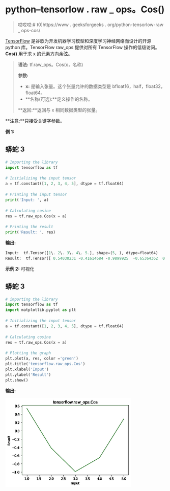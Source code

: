 # python–tensorlow . raw _ ops。Cos()

> 哎哎哎:# t0]https://www . geeksforgeeks . org/python-tensorlow-raw _ ops-cos/

[TensorFlow](https://www.geeksforgeeks.org/introduction-to-tensorflow/) 是谷歌为开发机器学习模型和深度学习神经网络而设计的开源 python 库。TensorFlow raw_ops 提供对所有 TensorFlow 操作的低级访问。 **Cos()** 用于求 x 的元素方向余弦。

> **语法:** tf.raw_ops。Cos(x，名称)
> 
> **参数:**
> 
> *   **x:** 是输入张量。这个张量允许的数据类型是 bfloat16，half，float32，float64。
> *   **名称(可选):**定义操作的名称。
>     
> 
> **返回:**返回与 x 相同数据类型的张量。

**注意:**只接受关键字参数。

**例 1:**

## 蟒蛇 3

```py
# Importing the library
import tensorflow as tf

# Initializing the input tensor
a = tf.constant([1, 2, 3, 4, 5], dtype = tf.float64)

# Printing the input tensor
print('Input: ', a)

# Calculating cosine
res = tf.raw_ops.Cos(x = a)

# Printing the result
print('Result: ', res)
```

**输出:**

```py
Input:  tf.Tensor([1\. 2\. 3\. 4\. 5.], shape=(5, ), dtype=float64)
Result:  tf.Tensor([ 0.54030231 -0.41614684 -0.9899925  -0.65364362  0.28366219], shape=(5, ), dtype=float64)

```

**示例 2:** 可视化

## 蟒蛇 3

```py
# importing the library
import tensorflow as tf
import matplotlib.pyplot as plt

# Initializing the input tensor
a = tf.constant([1, 2, 3, 4, 5], dtype = tf.float64)

# Calculating cosine
res = tf.raw_ops.Cos(x = a)

# Plotting the graph
plt.plot(a, res, color ='green')
plt.title('tensorflow.raw_ops.Cos')
plt.xlabel('Input')
plt.ylabel('Result')
plt.show()
```

**输出:**

![](img/584ab820dd1cfffcf60847f240653f37.png)